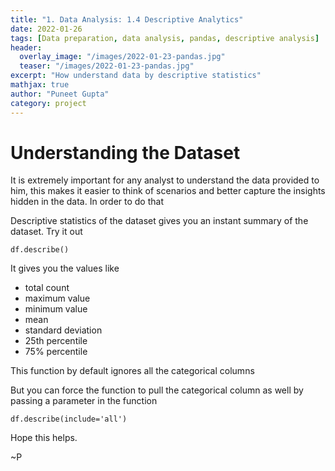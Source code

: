```yaml
---
title: "1. Data Analysis: 1.4 Descriptive Analytics"
date: 2022-01-26
tags: [Data preparation, data analysis, pandas, descriptive analysis]
header:
  overlay_image: "/images/2022-01-23-pandas.jpg"
  teaser: "/images/2022-01-23-pandas.jpg"
excerpt: "How understand data by descriptive statistics"
mathjax: true
author: "Puneet Gupta"
category: project
---
```


# Understanding the Dataset

It is extremely important for any analyst to understand the data provided to him, this makes it easier to think of scenarios and better capture the insights hidden in the data. In order to do that

Descriptive statistics of the dataset gives you an instant summary of the dataset. Try it out

```
df.describe()
```
It gives you the values like
- total count
- maximum value
- minimum value
- mean
- standard deviation
- 25th percentile
- 75% percentile

This function by default ignores all the categorical columns

But you can force the function to pull the categorical column as well by passing a parameter in the function
```
df.describe(include='all')
```

Hope this helps.

~P
